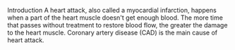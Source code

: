 Introduction
A heart attack, also called a myocardial infarction, happens when a part of the heart muscle doesn't get enough blood.
The more time that passes without treatment to restore blood flow, the greater the damage to the heart muscle.
Coronary artery disease (CAD) is the main cause of heart attack.
